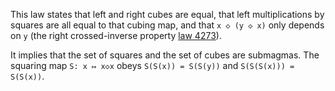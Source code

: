 This law states that left and right cubes are equal, that left multiplications by squares are all equal to that cubing map, and that `x ◇ (y ◇ x)` only depends on `y` (the right crossed-inverse property [law 4273](https://teorth.github.io/equational_theories/implications/?4273)).

It implies that the set of squares and the set of cubes are submagmas.  The squaring map `S: x ↦ x◇x` obeys `S(S(x)) = S(S(y))` and `S(S(S(x))) = S(S(x))`.
